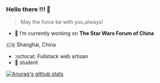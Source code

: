 ### Hello there !!! 👋
> May the force be with you,always!
- 🔭 I’m currently working on **The Star Wars Forum of China**

:cn: Shanghai, China
 - :octocat: Fullstack web artisan
 - :school: student
 
[![Anurag's github stats](https://github-readme-stats.vercel.app/api?username=admiral-thrawn)](https://github.com/admiral-thrawn)
